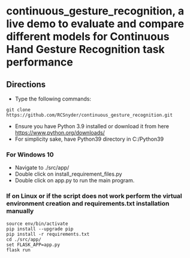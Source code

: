 
# continuous_gesture_recognition, a live demo to evaluate and compare different models for Continuous Hand Gesture Recognition task performance

## Directions

- Type the following commands:

```
git clone https://github.com/RCSnyder/continuous_gesture_recognition.git
```

- Ensure you have Python 3.9 installed or download it from here https://www.python.org/downloads/
- For simplicity sake, have Python39 directory in C:/Python39

### For Windows 10

- Navigate to ./src/app/
- Double click on install_requirement_files.py
- Double click on app.py to run the main program.

### If on Linux or if the script does not work perform the virtual environment creation and requirements.txt installation manually

```
source env/bin/activate
pip install --upgrade pip
pip install -r requirements.txt
cd ./src/app/
set FLASK_APP=app.py
flask run
```
